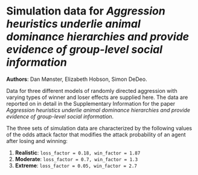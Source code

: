 # Simulation data for _Aggression heuristics underlie animal dominance hierarchies and provide evidence of group-level social information_

**Authors**: Dan Mønster, Elizabeth Hobson, Simon DeDeo.

Data for three different models of randomly directed aggression with varying
types of winner and loser effects are supplied here. The data are reported on in
detail in the Supplementary Information for the paper _Aggression heuristics
underlie animal dominance hierarchies and provide evidence of group-level social
information_.

The three sets of simulation data are characterized by the following values of the odds attack factor that modifies the attack probability of an agent after losing and winning:
1. **Realistic**: `loss_factor = 0.18, win_factor = 1.87`
2. **Moderate**: `loss_factor = 0.7, win_factor = 1.3`
3. **Extreme**: `loss_factor = 0.05, win_factor = 2.7`

